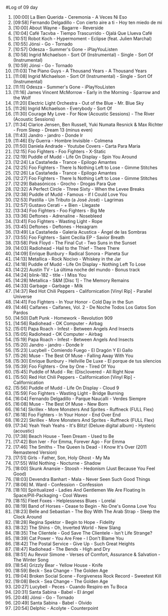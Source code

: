 #Log of 09 day

1. [00:00] La Bien Querida - Ceremonia - A Veces Ni Eso
1. [09:58] Fernando Delgadillo - Con cierto aire a ti - Hoy ten miedo de mi
1. [10:00] About Wayne - Bagarre - Reverside
1. [10:04] Café Tacvba - Tiempo Trascurrido - Ojalá Que Llueva Café
1. [10:51] Robot Koch - Hypermoment - Eclipse (feat. Julien Marchal)
1. [10:55] Jónsi - Go - Tornado
1. [10:57] Odesza - Summer's Gone - iPlayYouListen
1. [10:58] Ingrid Michaelson - Sort Of (Instrumental) - Single - Sort Of (Instrumental)
1. [10:59] Jónsi - Go - Tornado
1. [11:03] The Piano Guys - A Thousand Years - A Thousand Years
1. [11:08] Ingrid Michaelson - Sort Of (Instrumental) - Single - Sort Of (Instrumental)
1. [11:11] Odesza - Summer's Gone - iPlayYouListen
1. [11:16] James Vincent McMorrow - Early in the Morning - Sparrow and the Wolf
1. [11:20] Electric Light Orchestra - Out of the Blue - Mr. Blue Sky
1. [11:26] Ingrid Michaelson - Everybody - Sort Of
1. [11:30] Courage My Love - For Now (Acoustic Sessions) - The River (Acoustic Sessions)
1. [11:34] Clarice Jensen, Ben Russell, Yuki Numata Resnick & Max Richter - From Sleep - Dream 13 (minus even)
1. [11:43] Jandro - jandro - Donde Ir
1. [11:46] Ely Guerra - Hombre Invisible - Colmena
1. [11:50] Daniela Andrade - Youtube Covers - Carta Para Maria
1. [12:15] Foo Fighters - Foo Fighters - X-Static
1. [12:19] Puddle of Mudd - Life On Display - Spin You Around
1. [12:24] La Castañeda - Trance - Epilogo Amantes
1. [12:25] Foo Fighters - There Is Nothing Left to Lose - Gimme Stitches
1. [12:26] La Castañeda - Trance - Epilogo Amantes
1. [12:27] Foo Fighters - There Is Nothing Left to Lose - Gimme Stitches
1. [12:29] Babasónicos - Grocho - Drogas Para Que
1. [12:32] A Perfect Circle - Three Sixty - When the Levee Breaks
1. [12:38] Puddle of Mudd - Famous - If I Could Love You
1. [12:53] Pastilla - Un Tributo (a José José) - Lagrimas
1. [12:57] Gustavo Cerati - + Bien - Llegaste
1. [13:34] Foo Fighters - Foo Fighters - Big Me
1. [13:36] Deftones - Adrenaline - Nosebleed
1. [13:41] Foo Fighters - Wasting Light - Rope
1. [13:45] Deftones - Deftones - Hexagram
1. [13:49] La Castañeda - Galeria Acustica - Ángel de las Sombras
1. [13:55] Foo Fighters - Saint Cecilia EP - Savior Breath
1. [13:58] Pink Floyd - The Final Cut - Two Suns in the Sunset
1. [14:03] Radiohead - Hail to the Thief - There There
1. [14:09] Enrique Bunbury - Radical Sonora - Planeta Sur
1. [14:13] Metallica - Rock Nocivo - Whiskey in the Jar
1. [14:18] Puddle of Mudd - Life On Display - Nothing Left To Lose
1. [14:22] Austin TV - La última noche del mundo - Bonus track
1. [14:24] blink-182 - title - I Miss You
1. [14:28] Metallica - S&M [Disc 1] - The Memory Remains
1. [14:33] Garbage - Garbage - Milk
1. [14:37] Red Hot Chili Peppers - Californication [Vinyl Rip] - Parallel Universe
1. [14:41] Foo Fighters - In Your Honor - Cold Day in the Sun
1. [14:46] Caifanes - Caifanes, Vol. 2 - De Noche Todos Los Gatos Son Pardos
1. [14:50] Daft Punk - Homework - Revolution 909
1. [14:56] Radiohead - OK Computer - Airbag
1. [15:01] Papa Roach - Infest - Between Angels And Insects
1. [15:05] Radiohead - OK Computer - Airbag
1. [15:19] Papa Roach - Infest - Between Angels And Insects
1. [15:20] Jandro - jandro - Donde Ir
1. [15:23] Lucybell - Comiendo Fuego - El Dragón Y El Gallo
1. [15:26] Muse - The Best Of Muse - Falling Away With You
1. [15:30] Enrique Bunbury - Hellville De Luxe - El porque de tus silencios
1. [15:39] Foo Fighters - One by One - Tired Of You
1. [15:45] Puddle of Mudd - Re: (Disc)overed - All Right Now
1. [15:50] Red Hot Chili Peppers - Californication [Vinyl Rip] - Californication
1. [15:56] Puddle of Mudd - Life On Display - Cloud 9
1. [15:59] Foo Fighters - Wasting Light - Bridge Burning
1. [16:04] Fernando Delgadillo - Parque Naucalli - Verdes Siempre
1. [16:08] Muse - The Best Of Muse - New Born
1. [16:14] Skrillex - More Monsters And Sprites - Ruffneck (FULL Flex)
1. [16:18] Foo Fighters - In Your Honor - End Over End
1. [16:22] Skrillex - More Monsters And Sprites - Ruffneck (FULL Flex)
1. [17:34] Yeah Yeah Yeahs - It's Blitz! (Deluxe digital album) - Hysteric (acoustic)
1. [17:38] Beach House - Teen Dream - Used to Be
1. [17:42] Bon Iver - For Emma, Forever Ago - For Emma
1. [17:46] The Smiths - The Queen Is Dead - I Know It's Over (2011 Remastered Version)
1. [17:51] Girls - Father, Son, Holy Ghost - My Ma
1. [17:55] Wild Nothing - Nocturne - Shadow
1. [18:00] Skunk Anansie - Stoosh - Hedonism (Just Because You Feel Good)
1. [18:03] Devendra Banhart - Mala - Never Seen Such Good Things
1. [18:06] M. Ward - Confession - Confession
1. [18:10] Spiritualized - Ladies And Gentlemen We Are Floating In Space/Pill-Packaging - Cool Waves
1. [18:15] Fleet Foxes - Helplessness Blues - Lorelai
1. [18:19] Band of Horses - Cease to Begin - No One's Gonna Love You
1. [18:23] Belle and Sebastian - The Boy With The Arab Strap - Sleep the Clock Around
1. [18:28] Regina Spektor - Begin to Hope - Fidelity
1. [18:32] The Shins - Oh, Inverted World - New Slang
1. [18:35] The Clientele - God Save The Clientele - Isn't Life Strange?
1. [18:39] Cat Power - You Are Free - I Don't Blame You
1. [18:42] The Postal Service - Give Up - Such Great Heights
1. [18:47] Radiohead - The Bends - High and Dry
1. [18:51] Au Revoir Simone - Verses of Comfort, Assurance & Salvation - The Winter Song
1. [18:54] Grizzly Bear - Yellow House - Knife
1. [18:59] Beck - Sea Change - The Golden Age
1. [19:04] Broken Social Scene - Forgiveness Rock Record - Sweetest Kill
1. [19:08] Beck - Sea Change - The Golden Age
1. [20:27] Lucybell - Peces - Cuando Respiro en Tu Boca
1. [20:31] Santa Sabina - Babel - El ángel
1. [20:48] Jónsi - Go - Tornado
1. [20:49] Santa Sabina - Babel - Olvido
1. [20:54] Delphic - Acolyte - Counterpoint
